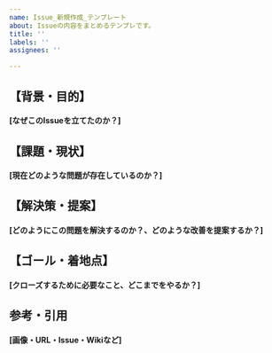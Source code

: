 ```yaml
---
name: Issue_新規作成_テンプレート
about: Issueの内容をまとめるテンプレです。
title: ''
labels: ''
assignees: ''

---
```


## 【背景・目的】
#### [なぜこのIssueを立てたのか？]

## 【課題・現状】
#### [現在どのような問題が存在しているのか？]

## 【解決策・提案】
#### [どのようにこの問題を解決するのか？、どのような改善を提案するか？]

## 【ゴール・着地点】
#### [クローズするために必要なこと、どこまでをやるか？]

## 参考・引用
#### [画像・URL・Issue・Wikiなど]
